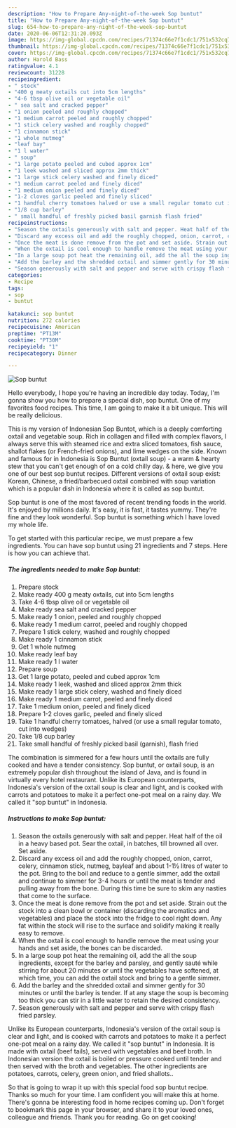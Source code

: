 ```yaml
---
description: "How to Prepare Any-night-of-the-week Sop buntut"
title: "How to Prepare Any-night-of-the-week Sop buntut"
slug: 654-how-to-prepare-any-night-of-the-week-sop-buntut
date: 2020-06-06T12:31:20.093Z
image: https://img-global.cpcdn.com/recipes/71374c66e7f1cdc1/751x532cq70/sop-buntut-recipe-main-photo.jpg
thumbnail: https://img-global.cpcdn.com/recipes/71374c66e7f1cdc1/751x532cq70/sop-buntut-recipe-main-photo.jpg
cover: https://img-global.cpcdn.com/recipes/71374c66e7f1cdc1/751x532cq70/sop-buntut-recipe-main-photo.jpg
author: Harold Bass
ratingvalue: 4.1
reviewcount: 31228
recipeingredient:
- " stock"
- "400 g meaty oxtails cut into 5cm lengths"
- "4-6 tbsp olive oil or vegetable oil"
- " sea salt and cracked pepper"
- "1 onion peeled and roughly chopped"
- "1 medium carrot peeled and roughly chopped"
- "1 stick celery washed and roughly chopped"
- "1 cinnamon stick"
- "1 whole nutmeg"
- "leaf bay"
- "1 l water"
- " soup"
- "1 large potato peeled and cubed approx 1cm"
- "1 leek washed and sliced approx 2mm thick"
- "1 large stick celery washed and finely diced"
- "1 medium carrot peeled and finely diced"
- "1 medium onion peeled and finely diced"
- "1-2 cloves garlic peeled and finely sliced"
- "1 handful cherry tomatoes halved or use a small regular tomato cut into wedges"
- "1/8 cup barley"
- " small handful of freshly picked basil garnish flash fried"
recipeinstructions:
- "Season the oxtails generously with salt and pepper. Heat half of the oil in a heavy based pot. Sear the oxtail, in batches, till browned all over. Set aside."
- "Discard any excess oil and add the roughly chopped, onion, carrot, celery, cinnamon stick, nutmeg, bayleaf and about 1-1½ litres of water to the pot. Bring to the boil and reduce to a gentle simmer, add the oxtail and continue to simmer for 3-4 hours or until the meat is tender and pulling away from the bone. During this time be sure to skim any nasties that come to the surface."
- "Once the meat is done remove from the pot and set aside. Strain out the stock into a clean bowl or container (discarding the aromatics and vegetables) and place the stock into the fridge to cool right down. Any fat within the stock will rise to the surface and solidify making it really easy to remove."
- "When the oxtail is cool enough to handle remove the meat using your hands and set aside, the bones can be discarded."
- "In a large soup pot heat the remaining oil, add the all the soup ingredients, except for the barley and parsley, and gently sauté while stirring for about 20 minutes or until the vegetables have softened, at which time, you can add the oxtail stock and bring to a gentle simmer."
- "Add the barley and the shredded oxtail and simmer gently for 30 minutes or until the barley is tender. If at any stage the soup is becoming too thick you can stir in a little water to retain the desired consistency."
- "Season generously with salt and pepper and serve with crispy flash fried parsley."
categories:
- Recipe
tags:
- sop
- buntut

katakunci: sop buntut 
nutrition: 272 calories
recipecuisine: American
preptime: "PT13M"
cooktime: "PT30M"
recipeyield: "1"
recipecategory: Dinner

---
```



![Sop buntut](https://img-global.cpcdn.com/recipes/71374c66e7f1cdc1/751x532cq70/sop-buntut-recipe-main-photo.jpg)

Hello everybody, I hope you're having an incredible day today. Today, I'm gonna show you how to prepare a special dish, sop buntut. One of my favorites food recipes. This time, I am going to make it a bit unique. This will be really delicious.

This is my version of Indonesian Sop Buntot, which is a deeply comforting oxtail and vegetable soup. Rich in collagen and filled with complex flavors, I always serve this with steamed rice and extra sliced tomatoes, fish sauce, shallot flakes (or French-fried onions), and lime wedges on the side. Known and famous for in Indonesia is Sop Buntut (oxtail soup) - a warm &amp; hearty stew that you can&#39;t get enough of on a cold chilly day. &amp; here, we give you one of our best sop buntut recipes. Different versions of oxtail soup exist: Korean, Chinese, a fried/barbecued oxtail combined with soup variation which is a popular dish in Indonesia where it is called as sop buntut.

Sop buntut is one of the most favored of recent trending foods in the world. It's enjoyed by millions daily. It's easy, it is fast, it tastes yummy. They're fine and they look wonderful. Sop buntut is something which I have loved my whole life.


To get started with this particular recipe, we must prepare a few ingredients. You can have sop buntut using 21 ingredients and 7 steps. Here is how you can achieve that.

<!--inarticleads1-->

##### The ingredients needed to make Sop buntut:

1. Prepare  stock
1. Make ready 400 g meaty oxtails, cut into 5cm lengths
1. Take 4-6 tbsp olive oil or vegetable oil
1. Make ready  sea salt and cracked pepper
1. Make ready 1 onion, peeled and roughly chopped
1. Make ready 1 medium carrot, peeled and roughly chopped
1. Prepare 1 stick celery, washed and roughly chopped
1. Make ready 1 cinnamon stick
1. Get 1 whole nutmeg
1. Make ready leaf bay
1. Make ready 1 l water
1. Prepare  soup
1. Get 1 large potato, peeled and cubed approx 1cm
1. Make ready 1 leek, washed and sliced approx 2mm thick
1. Make ready 1 large stick celery, washed and finely diced
1. Make ready 1 medium carrot, peeled and finely diced
1. Take 1 medium onion, peeled and finely diced
1. Prepare 1-2 cloves garlic, peeled and finely sliced
1. Take 1 handful cherry tomatoes, halved (or use a small regular tomato, cut into wedges)
1. Take 1/8 cup barley
1. Take  small handful of freshly picked basil (garnish), flash fried


The combination is simmered for a few hours until the oxtails are fully cooked and have a tender consistency. Sop buntut, or oxtail soup, is an extremely popular dish throughout the island of Java, and is found in virtually every hotel restaurant. Unlike its European counterparts, Indonesia&#39;s version of the oxtail soup is clear and light, and is cooked with carrots and potatoes to make it a perfect one-pot meal on a rainy day. We called it &#34;sop buntut&#34; in Indonesia. 

<!--inarticleads2-->

##### Instructions to make Sop buntut:

1. Season the oxtails generously with salt and pepper. Heat half of the oil in a heavy based pot. Sear the oxtail, in batches, till browned all over. Set aside.
1. Discard any excess oil and add the roughly chopped, onion, carrot, celery, cinnamon stick, nutmeg, bayleaf and about 1-1½ litres of water to the pot. Bring to the boil and reduce to a gentle simmer, add the oxtail and continue to simmer for 3-4 hours or until the meat is tender and pulling away from the bone. During this time be sure to skim any nasties that come to the surface.
1. Once the meat is done remove from the pot and set aside. Strain out the stock into a clean bowl or container (discarding the aromatics and vegetables) and place the stock into the fridge to cool right down. Any fat within the stock will rise to the surface and solidify making it really easy to remove.
1. When the oxtail is cool enough to handle remove the meat using your hands and set aside, the bones can be discarded.
1. In a large soup pot heat the remaining oil, add the all the soup ingredients, except for the barley and parsley, and gently sauté while stirring for about 20 minutes or until the vegetables have softened, at which time, you can add the oxtail stock and bring to a gentle simmer.
1. Add the barley and the shredded oxtail and simmer gently for 30 minutes or until the barley is tender. If at any stage the soup is becoming too thick you can stir in a little water to retain the desired consistency.
1. Season generously with salt and pepper and serve with crispy flash fried parsley.


Unlike its European counterparts, Indonesia&#39;s version of the oxtail soup is clear and light, and is cooked with carrots and potatoes to make it a perfect one-pot meal on a rainy day. We called it &#34;sop buntut&#34; in Indonesia. It is made with oxtail (beef tails), served with vegetables and beef broth. In Indonesian version the oxtail is boiled or pressure cooked until tender and then served with the broth and vegetables. The other ingredients are potatoes, carrots, celery, green onion, and fried shallots.. 

So that is going to wrap it up with this special food sop buntut recipe. Thanks so much for your time. I am confident you will make this at home. There's gonna be interesting food in home recipes coming up. Don't forget to bookmark this page in your browser, and share it to your loved ones, colleague and friends. Thank you for reading. Go on get cooking!
